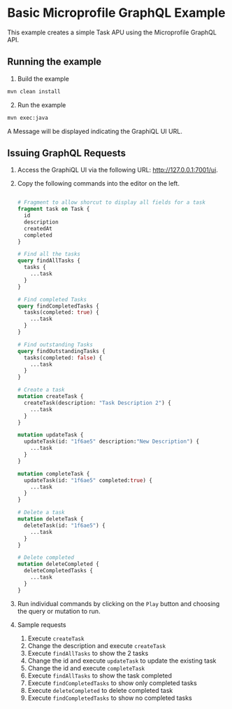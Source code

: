 # Basic Microprofile GraphQL Example

This example creates a simple Task APU using the Microprofile GraphQL API.


## Running the example

1. Build the example

```bash
mvn clean install
```              

2. Run the example

```bash
mvn exec:java
```                

A Message will be displayed indicating the GraphiQL UI URL.

## Issuing GraphQL Requests 

1. Access the GraphiQL UI via the following URL: http://127.0.0.1:7001/ui.

2. Copy the following commands into the editor on the left.  

    ```graphql 
    
    # Fragment to allow shorcut to display all fields for a task
    fragment task on Task {
      id
      description
      createdAt
      completed
    }
    
    # Find all the tasks
    query findAllTasks {
      tasks {
        ...task
      }
    }
    
    # Find completed Tasks
    query findCompletedTasks {
      tasks(completed: true) {
        ...task
      }
    }
    
    # Find outstanding Tasks
    query findOutstandingTasks {
      tasks(completed: false) {
        ...task
      }
    }
    
    # Create a task
    mutation createTask {
      createTask(description: "Task Description 2") {
        ...task
      }
    }
    
    mutation updateTask {
      updateTask(id: "1f6ae5" description:"New Description") {
        ...task
      }
    }
    
    mutation completeTask {
      updateTask(id: "1f6ae5" completed:true) {
        ...task
      } 
    }
    
    # Delete a task
    mutation deleteTask {
      deleteTask(id: "1f6ae5") {
        ...task
      }
    }
    
    # Delete completed
    mutation deleteCompleted {
      deleteCompletedTasks {
        ...task
      }
    }
    ```
   
3. Run individual commands by clicking on the `Play` button and choosing the query or mutation to run.


4. Sample requests

   1. Execute `createTask` 
   2. Change the description and execute `createTask`
   3. Execute `findAllTasks` to show the 2 tasks
   4. Change the id and execute `updateTask` to update the existing task
   5. Change the id and execute `completeTask`
   6. Execute `findAllTasks` to show the task completed
   7. Execute `findCompletedTasks` to show only completed tasks
   8. Execute `deleteCompleted` to delete completed task
   9. Execute `findCompletedTasks` to show no completed tasks

     